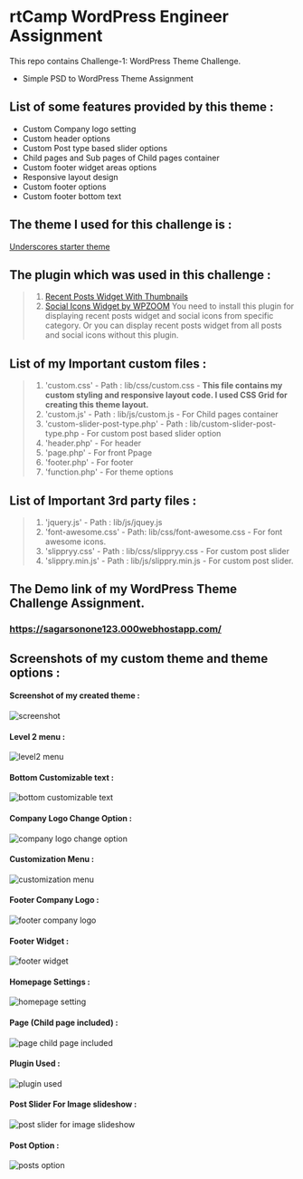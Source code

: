 # rtCamp WordPress Engineer Assignment
  This repo contains Challenge-1: WordPress Theme Challenge.
* Simple PSD to WordPress Theme Assignment

## List of some features provided by this theme :
* Custom Company logo setting
* Custom header options
* Custom Post type based slider options
* Child pages and Sub pages of Child pages container 
* Custom footer widget areas options
* Responsive layout design
* Custom footer options
* Custom footer bottom text

## The theme I used for this challenge is :
 [Underscores starter theme](https://underscores.me/)
## The plugin which was used in this challenge :
 >1. [Recent Posts Widget With Thumbnails](https://wordpress.org/plugins/recent-posts-widget-with-thumbnails/)
 >2. [Social Icons Widget by WPZOOM](https://wordpress.org/plugins/social-icons-widget-by-wpzoom/)
 You need to install this plugin for displaying recent posts widget and social icons from specific category. Or you can display recent posts widget from all posts and social icons without this plugin.
## List of my Important custom files :
>1. 'custom.css' - Path : lib/css/custom.css -
     **This file contains my custom styling and responsive layout code. I used CSS Grid for creating this theme layout.**
>2. 'custom.js' - Path : lib/js/custom.js - For Child pages container
>3. 'custom-slider-post-type.php' - Path : lib/custom-slider-post-type.php - For custom post based slider option 
>4. 'header.php' - For header
>5. 'page.php' - For front Ppage
>6. 'footer.php' - For footer
>7. 'function.php' -  For theme options
## List of Important 3rd party files :
>1. 'jquery.js' - Path : lib/js/jquey.js
>2. 'font-awesome.css' - Path: lib/css/font-awesome.css - For font awesome icons. 
>3. 'slippryy.css' - Path : lib/css/slippryy.css - For custom post slider 
>4. 'slippry.min.js' - Path : lib/js/slippry.min.js - For custom post slider. 
##  The Demo link of my WordPress Theme Challenge Assignment.

###  **https://sagarsonone123.000webhostapp.com/**
  
## Screenshots of my custom theme and theme options :
#### Screenshot of my created theme :
![screenshot](https://user-images.githubusercontent.com/47240371/53086083-67ed1500-352a-11e9-9356-9f9775a9f325.png)
#### Level 2 menu :
![level2 menu](https://user-images.githubusercontent.com/47240371/53086213-aedb0a80-352a-11e9-9c66-d7119f7d45af.png)
#### Bottom Customizable text :
![bottom customizable text](https://user-images.githubusercontent.com/47240371/53086456-2872f880-352b-11e9-8bd7-f64f4a8bcaa2.png)
#### Company Logo Change Option :
![company logo change option](https://user-images.githubusercontent.com/47240371/53086475-332d8d80-352b-11e9-9982-d2e2e0387dc3.png)
#### Customization Menu :
![customization menu](https://user-images.githubusercontent.com/47240371/53086496-3f194f80-352b-11e9-867a-03ea53d54467.png)
#### Footer Company Logo :
![footer company logo](https://user-images.githubusercontent.com/47240371/53086521-4a6c7b00-352b-11e9-9261-706fa14baec1.png)
#### Footer Widget :
![footer widget](https://user-images.githubusercontent.com/47240371/53086549-53f5e300-352b-11e9-81a7-cbc9e466a7ed.png)
#### Homepage Settings :
![homepage setting](https://user-images.githubusercontent.com/47240371/53086606-6d972a80-352b-11e9-9b82-93ac12ae4a41.png)
#### Page (Child page included) :
![page child page included](https://user-images.githubusercontent.com/47240371/53086640-7c7ddd00-352b-11e9-9c06-90c3a790607f.png)
#### Plugin Used :
![plugin used](https://user-images.githubusercontent.com/47240371/53086657-869fdb80-352b-11e9-9d4a-44cd9c809836.png)
#### Post Slider For Image slideshow :
![post slider for image slideshow](https://user-images.githubusercontent.com/47240371/53086676-8ef81680-352b-11e9-984d-93cdeaa46dac.png)
#### Post Option :
![posts option](https://user-images.githubusercontent.com/47240371/53086687-98817e80-352b-11e9-82a1-dc232b890a19.png)





